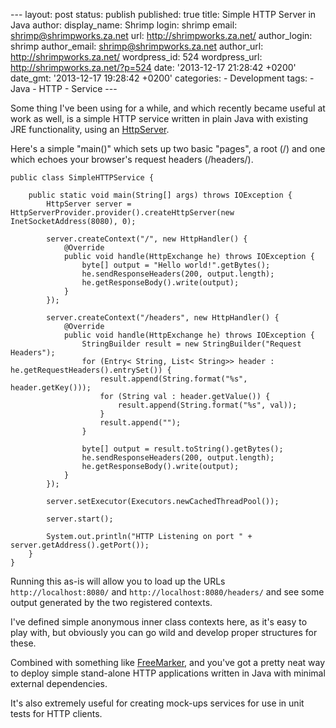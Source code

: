 --- layout: post status: publish published: true title: Simple HTTP
Server in Java author: display\_name: Shrimp login: shrimp email:
shrimp@shrimpworks.za.net url: http://shrimpworks.za.net/ author\_login:
shrimp author\_email: shrimp@shrimpworks.za.net author\_url:
http://shrimpworks.za.net/ wordpress\_id: 524 wordpress\_url:
http://shrimpworks.za.net/?p=524 date: '2013-12-17 21:28:42 +0200'
date\_gmt: '2013-12-17 19:28:42 +0200' categories: - Development tags: -
Java - HTTP - Service ---

Some thing I've been using for a while, and which recently became useful
at work as well, is a simple HTTP service written in plain Java with
existing JRE functionality, using an
[HttpServer](http://docs.oracle.com/javase/7/docs/jre/api/net/httpserver/spec/com/sun/net/httpserver/HttpServer.html).

Here's a simple "main()" which sets up two basic "pages", a root (/) and
one which echoes your browser's request headers (/headers/).

``` {.prettyprint}
public class SimpleHTTPService {

    public static void main(String[] args) throws IOException {
        HttpServer server = HttpServerProvider.provider().createHttpServer(new InetSocketAddress(8080), 0);

        server.createContext("/", new HttpHandler() {
            @Override
            public void handle(HttpExchange he) throws IOException {
                byte[] output = "Hello world!".getBytes();
                he.sendResponseHeaders(200, output.length);
                he.getResponseBody().write(output);
            }
        });

        server.createContext("/headers", new HttpHandler() {
            @Override
            public void handle(HttpExchange he) throws IOException {
                StringBuilder result = new StringBuilder("Request Headers");
                for (Entry< String, List< String>> header : he.getRequestHeaders().entrySet()) {
                    result.append(String.format("%s", header.getKey()));
                    for (String val : header.getValue()) {
                        result.append(String.format("%s", val));
                    }
                    result.append("");
                }

                byte[] output = result.toString().getBytes();
                he.sendResponseHeaders(200, output.length);
                he.getResponseBody().write(output);
            }
        });

        server.setExecutor(Executors.newCachedThreadPool());

        server.start();

        System.out.println("HTTP Listening on port " + server.getAddress().getPort());
    }
}
```

Running this as-is will allow you to load up the URLs
`http://localhost:8080/` and `http://localhost:8080/headers/` and see
some output generated by the two registered contexts.

I've defined simple anonymous inner class contexts here, as it's easy to
play with, but obviously you can go wild and develop proper structures
for these.

Combined with something like [FreeMarker](http://freemarker.org/), and
you've got a pretty neat way to deploy simple stand-alone HTTP
applications written in Java with minimal external dependencies.

It's also extremely useful for creating mock-ups services for use in
unit tests for HTTP clients.

